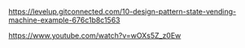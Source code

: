 https://levelup.gitconnected.com/10-design-pattern-state-vending-machine-example-676c1b8c1563


https://www.youtube.com/watch?v=wOXs5Z_z0Ew